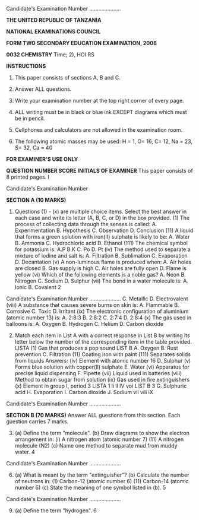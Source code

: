 Candidate's Examination Number .....................

**THE UNITED REPUBLIC OF TANZANIA**

**NATIONAL EKAMINATIONS COUNCIL**

**FORM TWO SECONDARY EDUCATION EXAMINATION, 2008**

**0032 CHEMISTRY**
Time; 2), HOI RS

**INSTRUCTIONS**

1. This paper consists of sections A, B and C.

2. Answer ALL questions.

3. Write your examination number at the top right corner of every page.

4. ALL writing must be in black or blue ink EXCEPT diagrams which must be in pencil.

5. Cellphones and calculators are not allowed in the examination room.

6. The following atomic masses may be used: H = 1, O= 16, C= 12, Na = 23, S= 32, Ca = 40

**FOR EXAMINER'S USE ONLY**

**QUESTION NUMBER SCORE INITIALS OF EXAMINER**
This paper consists of 8 printed pages.
l

Candidate's Examination Number

**SECTION A (10 MARKS)**

1. Questions (1) - (x) are multiple choice items. Select the best answer in each case and write its letter
(A, B, C, or D) in the box provided.
(1) The process of collecting data through the senses is called:
A. Experimentation
B. Hypothesis
C. Observation
D. Conclusion
(11) A liquid that forms a green solution with iron(II) sulphate is likely to be:
A. Water
B. Ammonia
C. Hydrochloric acid
D. Ethanol
(111) The chemical symbol for potassium is:
A.P
B.K
C. Po
D. Pt
(iv) The method used to separate a mixture of iodine and salt is:
A. Filtration
B. Sublimation
C. Evaporation
D. Decantation
(v) A non-luminous flame is produced when:
A. Air holes are closed
B. Gas supply is high
C. Air holes are fully open
D. Flame is yellow
(vi) Which of the following elements is a noble gas?
A. Neon
B. Nitrogen
C. Sodium
D. Sulphur
(vii) The bond in a water molecule is:
A. lonic
B. Covalent
2

Candidate's Examination Number .....................
C. Metallic
D. Electrovalent
(viii) A substance that causes severe burns on skin is:
A. Flammable
B. Corrosive
C. Toxic
D. Irritant
(ix) The electronic configuration of aluminium (atomic number 13) is:
A. 2:8:3
B. 2:8:2
C. 2:7:4
D. 2:8:4
(x) The gas used in balloons is:
A. Oxygen
B. Hydrogen
C. Helium
D. Carbon dioxide

2. Match each item in List A with a correct response in List B by writing its letter below the number of the corresponding item in the table provided.
LISTA
(1) Gas that produces a pop sound
LIST B
A. Oxygen
B. Rust prevention
C. Filtration
(11) Coating iron with paint
(111) Separates solids from liquids
Answers:
(iv) Element with atomic number 16 D. Sulphur
(v) Forms blue solution with copper(II) sulphate E. Water
(vi) Apparatus for precise liquid dispensing F. Pipette
(vii) Liquid used in batteries
(viii) Method to obtain sugar from solution
(ix) Gas used in fire extinguishers
(x) Element in group I, period 3
LISTA 1 li ll IV voi
LIST B
3
G. Sulphuric acid
H. Evaporation
I. Carbon dioxide
J. Sodium vii vili iX

Candidate's Examination Number .....................

**SECTION B (70 MARKS)**
Answer ALL guestions from this section. Each guestion carries 7 marks.

3. (a) Define the term "molecule".
(b) Draw diagrams to show the electron arrangement in:
(i) A nitrogen atom (atomic number 7)
(11) A nitrogen molecule (N2)
(c) Name one method to separate mud from muddy water.
4

Candidate's Examination Number .....................

6. (a) What is meant by the term "extinguisher"?
(b) Calculate the number of neutrons in:
(1) Carbon-12 (atomic number 6)
(11) Carbon-14 (atomic number 6)
(c) State the meaning of one symbol listed in (b).
5

Candidate's Examination Number .....................

9. (a) Define the term "hydrogen".
6